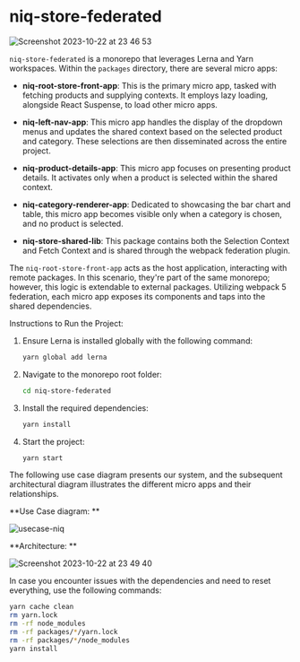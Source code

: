 # niq-store-federated


![Screenshot 2023-10-22 at 23 46 53](https://github.com/GreenCamper/niq-store-federated/assets/21290403/cabafc30-8dcd-4f46-961b-80fccdc6c26d)


`niq-store-federated` is a monorepo that leverages Lerna and Yarn workspaces. Within the `packages` directory, there are several micro apps:

- **niq-root-store-front-app**: This is the primary micro app, tasked with fetching products and supplying contexts. It employs lazy loading, alongside React Suspense, to load other micro apps.
  
- **niq-left-nav-app**: This micro app handles the display of the dropdown menus and updates the shared context based on the selected product and category. These selections are then disseminated across the entire project.
  
- **niq-product-details-app**: This micro app focuses on presenting product details. It activates only when a product is selected within the shared context.
  
- **niq-category-renderer-app**: Dedicated to showcasing the bar chart and table, this micro app becomes visible only when a category is chosen, and no product is selected.
  
- **niq-store-shared-lib**: This package contains both the Selection Context and Fetch Context and is shared through the webpack federation plugin.

The `niq-root-store-front-app` acts as the host application, interacting with remote packages. In this scenario, they're part of the same monorepo; however, this logic is extendable to external packages. Utilizing webpack 5 federation, each micro app exposes its components and taps into the shared dependencies.


Instructions to Run the Project:

1. Ensure Lerna is installed globally with the following command:
   ```bash
   yarn global add lerna
   ```

2. Navigate to the monorepo root folder:
   ```bash
   cd niq-store-federated
   ```

3. Install the required dependencies:
   ```bash
   yarn install
   ```

4. Start the project:
   ```bash
   yarn start
   ```

The following use case diagram presents our system, and the subsequent architectural diagram illustrates the different micro apps and their relationships.

**Use Case diagram:
**

![usecase-niq](https://github.com/GreenCamper/niq-store-federated/assets/21290403/8d49ece2-7438-4c4f-ae28-fd824a5c4b47)


**Architecture:
**

![Screenshot 2023-10-22 at 23 49 40](https://github.com/GreenCamper/niq-store-federated/assets/21290403/27fa40b1-b8ad-4d11-b0a3-5ca46a588db4)


In case you encounter issues with the dependencies and need to reset everything, use the following commands:

```bash
yarn cache clean
rm yarn.lock
rm -rf node_modules
rm -rf packages/*/yarn.lock
rm -rf packages/*/node_modules
yarn install
```



